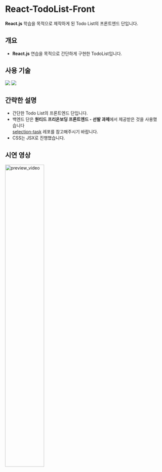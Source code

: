 # React-TodoList-Front

**React.js** 학습을 목적으로 제작하게 된 Todo List의 프론트엔드 단입니다. <br>

## 개요

- **React.js** 연습을 목적으로 간단하게 구현한 TodoList입니다.

## 사용 기술

<img src="https://img.shields.io/badge/JavaScript-F7DF1E?style=flat-square&logo=JavaScript&logoColor=black"/> <img src="https://img.shields.io/badge/React-61DAFB?style=flat-square&logo=React&logoColor=black"/> 
## 간략한 설명

- 간단한 Todo List의 프론트엔드 단입니다. 
- 백엔드 단은 **원티드 프리온보딩 프론트엔드 - 선발 과제**에서 제공받은 것을 사용했습니다 <br> <a href="https://github.com/ksm9317/selection-task">selection-task</a> 레포를 참고해주시기 바랍니다.
- CSS는 JSX로 진행했습니다.

## 시연 영상

<img src="https://user-images.githubusercontent.com/97580856/188913632-a80bbb5d-eed7-4bf2-9221-0a80f1383b85.mp4" alt="preview_video" width="50%">
